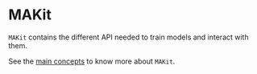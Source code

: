 # MAKit

`MAKit` contains the different API needed to train models and interact 
with them.

See the [main concepts](../Concepts/CONCEPTS.md) to know more about `MAKit`.
